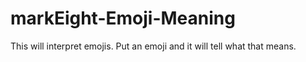 # markEight-Emoji-Meaning

This will interpret emojis. Put an emoji and it will tell what that means. 
